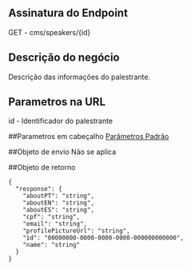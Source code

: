 ## Assinatura do Endpoint

GET - cms/speakers/{id}

## Descrição do negócio
Descrição das informações do palestrante.

## Parametros na URL
id - Identificador do palestrante

##Parametros em cabeçalho
[Parâmetros Padrão](/API-\(Endpoints\)/Parâmetros-Padrão)

##Objeto de envio
Não se aplica

##Objeto de retorno

```
{
  "response": {
    "aboutPT": "string",
    "aboutEN": "string",
    "aboutES": "string",
    "cpf": "string",
    "email": "string",
    "profilePictureUrl": "string",
    "id": "00000000-0000-0000-0000-000000000000",
    "name": "string"
  }
}
```